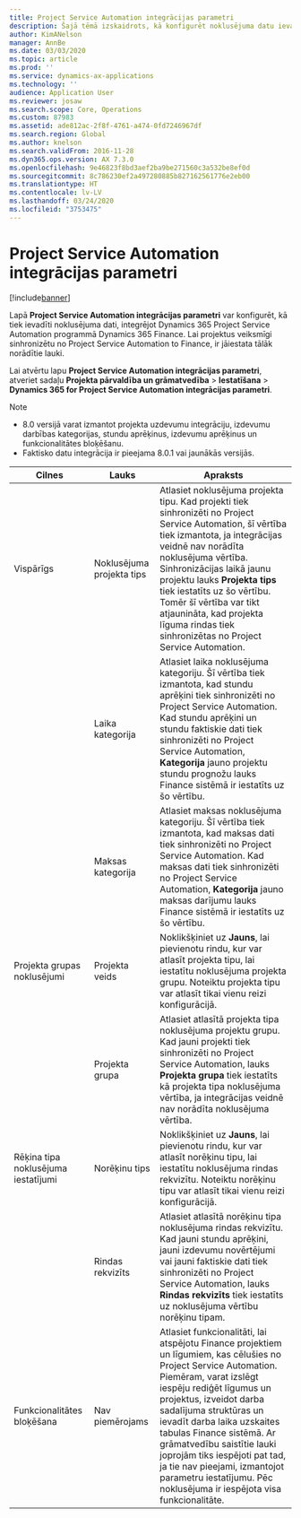 ```yaml
---
title: Project Service Automation integrācijas parametri
description: Šajā tēmā izskaidrots, kā konfigurēt noklusējuma datu ievadīšanu, kad veicat Microsoft Dynamics 365 for Project Service Automation integrēšanu ar Microsoft Dynamics 365 Finance.
author: KimANelson
manager: AnnBe
ms.date: 03/03/2020
ms.topic: article
ms.prod: ''
ms.service: dynamics-ax-applications
ms.technology: ''
audience: Application User
ms.reviewer: josaw
ms.search.scope: Core, Operations
ms.custom: 87983
ms.assetid: ade812ac-2f8f-4761-a474-0fd7246967df
ms.search.region: Global
ms.author: knelson
ms.search.validFrom: 2016-11-28
ms.dyn365.ops.version: AX 7.3.0
ms.openlocfilehash: 9e46823f8bd3aef2ba9be271560c3a532be8ef0d
ms.sourcegitcommit: 8c786230ef2a497280885b827162561776e2eb00
ms.translationtype: HT
ms.contentlocale: lv-LV
ms.lasthandoff: 03/24/2020
ms.locfileid: "3753475"
---
```

# <a name="project-service-automation-integration-parameters"></a>Project Service Automation integrācijas parametri

[!include[banner](../includes/banner.md)]

Lapā **Project Service Automation integrācijas parametri** var konfigurēt, kā tiek ievadīti noklusējuma dati, integrējot Dynamics 365 Project Service Automation programmā Dynamics 365 Finance. Lai projektus veiksmīgi sinhronizētu no Project Service Automation to Finance, ir jāiestata tālāk norādītie lauki.

Lai atvērtu lapu **Project Service Automation integrācijas parametri**, atveriet sadaļu **Projekta pārvaldība un grāmatvedība** \> **Iestatīšana** \> **Dynamics 365 for Project Service Automation integrācijas parametri**. 

> [!NOTE]
> - 8.0 versijā varat izmantot projekta uzdevumu integrāciju, izdevumu darbības kategorijas, stundu aprēķinus, izdevumu aprēķinus un funkcionalitātes bloķēšanu.
> - Faktisko datu integrācija ir pieejama 8.0.1 vai jaunākās versijās.


| Cilnes                    | Lauks                | Apraksts |
|------------------------|----------------------|-------------|
| Vispārīgs                | Noklusējuma projekta tips | Atlasiet noklusējuma projekta tipu. Kad projekti tiek sinhronizēti no Project Service Automation, šī vērtība tiek izmantota, ja integrācijas veidnē nav norādīta noklusējuma vērtība. Sinhronizācijas laikā jaunu projektu lauks **Projekta tips** tiek iestatīts uz šo vērtību. Tomēr šī vērtība var tikt atjaunināta, kad projekta līguma rindas tiek sinhronizētas no Project Service Automation. |
|                        | Laika kategorija        | Atlasiet laika noklusējuma kategoriju. Šī vērtība tiek izmantota, kad stundu aprēķini tiek sinhronizēti no Project Service Automation. Kad stundu aprēķini un stundu faktiskie dati tiek sinhronizēti no Project Service Automation, **Kategorija** jauno projektu stundu prognožu lauks Finance sistēmā ir iestatīts uz šo vērtību. |
|                        | Maksas kategorija         | Atlasiet maksas noklusējuma kategoriju. Šī vērtība tiek izmantota, kad maksas dati tiek sinhronizēti no Project Service Automation. Kad maksas dati tiek sinhronizēti no Project Service Automation, **Kategorija** jauno maksas darījumu lauks Finance sistēmā ir iestatīts uz šo vērtību. |
| Projekta grupas noklusējumi | Projekta veids         | Noklikšķiniet uz **Jauns**, lai pievienotu rindu, kur var atlasīt projekta tipu, lai iestatītu noklusējuma projekta grupu. Noteiktu projekta tipu var atlasīt tikai vienu reizi konfigurācijā. |
|                        | Projekta grupa        | Atlasiet atlasītā projekta tipa noklusējuma projektu grupu. Kad jauni projekti tiek sinhronizēti no Project Service Automation, lauks **Projekta grupa** tiek iestatīts kā projekta tipa noklusējuma vērtība, ja integrācijas veidnē nav norādīta noklusējuma vērtība. |
| Rēķina tipa noklusējuma iestatījumi  | Norēķinu tips         | Noklikšķiniet uz **Jauns**, lai pievienotu rindu, kur var atlasīt norēķinu tipu, lai iestatītu noklusējuma rindas rekvizītu. Noteiktu norēķinu tipu var atlasīt tikai vienu reizi konfigurācijā. |
|                        | Rindas rekvizīts        | Atlasiet atlasītā norēķinu tipa noklusējuma rindas rekvizītu. Kad jauni stundu aprēķini, jauni izdevumu novērtējumi vai jauni faktiskie dati tiek sinhronizēti no Project Service Automation, lauks **Rindas rekvizīts** tiek iestatīts uz noklusējuma vērtību norēķinu tipam. |
| Funkcionalitātes bloķēšana  | Nav piemērojams       | Atlasiet funkcionalitāti, lai atspējotu Finance projektiem un līgumiem, kas cēlušies no Project Service Automation. Piemēram, varat izslēgt iespēju rediģēt līgumus un projektus, izveidot darba sadalījuma struktūras un ievadīt darba laika uzskaites tabulas Finance sistēmā. Ar grāmatvedību saistītie lauki joprojām tiks iespējoti pat tad, ja tie nav pieejami, izmantojot parametru iestatījumu. Pēc noklusējuma ir iespējota visa funkcionalitāte. |

